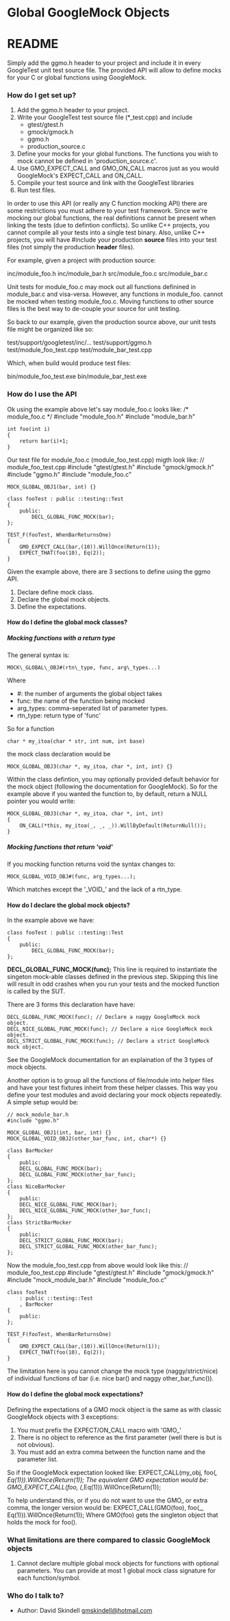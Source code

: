 # Global GoogleMock Objects #

# README #

Simply add the ggmo.h header to your project and include it in every GoogleTest unit test source file.
The provided API will allow to define mocks for your C or global functions using GoogleMock.

### How do I get set up? ###

1. Add the ggmo.h header to your project.
2. Write your GoogleTest test source file (\*\_test.cpp) and include
    * gtest/gtest.h
    * gmock/gmock.h
    * ggmo.h
    * production\_source.c
3. Define your mocks for your global functions. The functions you wish to mock cannot be defined in 'production\_source.c'.
4. Use GMO\_EXPECT\_CALL and GMO\_ON\_CALL macros just as you would GoogleMock's EXPECT\_CALL and ON\_CALL.
5. Compile your test source and link with the GoogleTest libraries
6. Run test files.
   
In order to use this API (or really any C function mocking API) there are some restrictions you
must adhere to your test framework. Since we're mocking our global functions, the real definitions
cannot be present when linking the tests (due to defintion conflicts). So unlike C++ projects,
you cannot compile all your tests into a single test binary. Also, unlike C++ projects,
you will have #include your production **source** files into your test files (not simply the
production **header** files).

For example, given a project with production source:

inc/module\_foo.h
inc/module\_bar.h
src/module\_foo.c
src/module\_bar.c

Unit tests for module\_foo.c may mock out all functions definined in module\_bar.c and visa-versa.
However, any functions in module\_foo. cannot be mocked when testing module\_foo.c. Moving functions
to other source files is the best way to de-couple your source for unit testing.

So back to our example, given the production source above, our unit tests file might
be organized like so:

test/support/googletest/inc/...
test/support/ggmo.h
test/module\_foo\_test.cpp
test/module\_bar\_test.cpp

Which, when build would produce test files:

bin/module\_foo\_test.exe
bin/module\_bar\_test.exe

### How do I use the API ###

Ok using the example above let's say module\_foo.c looks like:
    /* module_foo.c */
	#include "module_foo.h"
	#include "module_bar.h"
	
	int foo(int i)
	{
	    return bar(i)+1;
	}

Our test file for module\_foo.c (module\_foo\_test.cpp) migth look like:
    // module_foo_test.cpp
    #include "gtest/gtest.h"
    #include "gmock/gmock.h"
	#include "ggmo.h"
	#include "module_foo.c"
	
	MOCK_GLOBAL_OBJ1(bar, int) {}
	
	class fooTest : public ::testing::Test
	{
	    public:
		    DECL_GLOBAL_FUNC_MOCK(bar);
	};
	
	TEST_F(fooTest, WhenBarReturnsOne)
	{
	    GMO_EXPECT_CALL(bar,(10)).WillOnce(Return(1));
	    EXPECT_THAT(foo(10), Eq(2));
	}
	
Given the example above, there are 3 sections to define using the ggmo API.

1. Declare define mock class.
2. Declare the global mock objects.
3. Define the expectations.

#### How do I define the global mock classes? ####

##### Mocking functions with a return type #####

The general syntax is:

    MOCK\_GLOBAL\_OBJ#(rtn\_type, func, arg\_types...)
	
Where
  - #: the number of arguments the global object takes
  - func: the name of the function being mocked
  - arg\_types: comma-seperated list of parameter types.
  - rtn\_type: return type of 'func'
  
So for a function

    char * my_itoa(char * str, int num, int base)
	
the mock class declaration would be

    MOCK_GLOBAL_OBJ3(char *, my_itoa, char *, int, int) {}

Within the class defintion, you may optionally provided default behavior for the mock object
(following the documentation for GoogleMock). So for the example above if you wanted the function
to, by default, return a NULL pointer you would write:

    MOCK_GLOBAL_OBJ3(char *, my_itoa, char *, int, int)
	{
		ON_CALL(*this, my_itoa(_, _, _)).WillByDefault(ReturnNull());
	}

##### Mocking functions that return 'void' #####

If you mocking function returns void the syntax changes to:

    MOCK_GLOBAL_VOID_OBJ#(func, arg_types...);
	
Which matches except the '\_VOID\_' and the lack of a rtn\_type.

#### How do I declare the global mock objects? ####

In the example above we have:

	class fooTest : public ::testing::Test
	{
	    public:
		    DECL_GLOBAL_FUNC_MOCK(bar);
	};

**DECL\_GLOBAL\_FUNC\_MOCK(func);**
This line is required to instantiate the singeton mock-able classes defined in the previous step.
Skipping this line will result in odd crashes when you run your tests and the mocked function is called by the SUT.

There are 3 forms this declaration have have:

    DECL_GLOBAL_FUNC_MOCK(func); // Declare a naggy GoogleMock mock object.
    DECL_NICE_GLOBAL_FUNC_MOCK(func); // Declare a nice GoogleMock mock object.
    DECL_STRICT_GLOBAL_FUNC_MOCK(func); // Declare a strict GoogleMock mock object.
	
See the GoogleMock documentation for an explaination of the 3 types of mock objects.

Another option is to group all the functions of file/module into helper files and have your test fixtures
inheirt from these helper classes. This way you define your test modules and avoid declaring your mock
objects repeatedly. A simple setup would be:

    // mock_module_bar.h
	#include "ggmo.h"
	
	MOCK_GLOBAL_OBJ1(int, bar, int) {}
	MOCK_GLOBAL_VOID_OBJ2(other_bar_func, int, char*) {}
	
	class BarMocker
	{
	    public:
		DECL_GLOBAL_FUNC_MOCK(bar);
		DECL_GLOBAL_FUNC_MOCK(other_bar_func);
	};
	class NiceBarMocker
	{
	    public:
		DECL_NICE_GLOBAL_FUNC_MOCK(bar);
		DECL_NICE_GLOBAL_FUNC_MOCK(other_bar_func);
	};
	class StrictBarMocker
	{
	    public:
		DECL_STRICT_GLOBAL_FUNC_MOCK(bar);
		DECL_STRICT_GLOBAL_FUNC_MOCK(other_bar_func);
	};
	
Now the module\_foo\_test.cpp from above would look like this:
    // module_foo_test.cpp
    #include "gtest/gtest.h"
    #include "gmock/gmock.h"
	#include "mock_module_bar.h"
	#include "module_foo.c"
	
	class fooTest
	    : public ::testing::Test
		, BarMocker
	{
	    public:
	};
	
	TEST_F(fooTest, WhenBarReturnsOne)
	{
	    GMO_EXPECT_CALL(bar,(10)).WillOnce(Return(1));
	    EXPECT_THAT(foo(10), Eq(2));
	}
The limitation here is you cannot change the mock type (naggy/strict/nice) of individual functions of
bar (i.e. nice bar() and naggy other\_bar\_func()).

#### How do I define the global mock expectations? ####

Defining the expectations of a GMO mock object is the same as with classic GoogleMock objects with 3 exceptions:
1. You must prefix the EXPECT/ON\_CALL macro with 'GMO\_'
2. There is no object to reference as the first parameter (well there is but is not obvious).
2. You must add an extra comma between the function name and the parameter list.

So if the GoogleMock expectation looked like:
    EXPECT_CALL(my_obj, foo(_, Eq(1))).WillOnce(Return(1));
The equivalent GMO expectation would be:
    GMO_EXPECT_CALL(foo, (_,Eq(1))).WillOnce(Return(1));

To help understand this, or if you do not want to use the GMO\_ or extra comma, the longer version would be:
    EXPECT_CALL(GMO(foo), foo(_, Eq(1))).WillOnce(Return(1));
Where GMO(foo) gets the singleton object that holds the mock for foo().

### What limitations are there compared to classic GoogleMock objects ###

1. Cannot declare multiple global mock objects for functions with optional parameters. You can provide at
most 1 global mock class signature for each function/symbol.

### Who do I talk to? ###

* Author: David Skindell <gmskindell@hotmail.com> 

